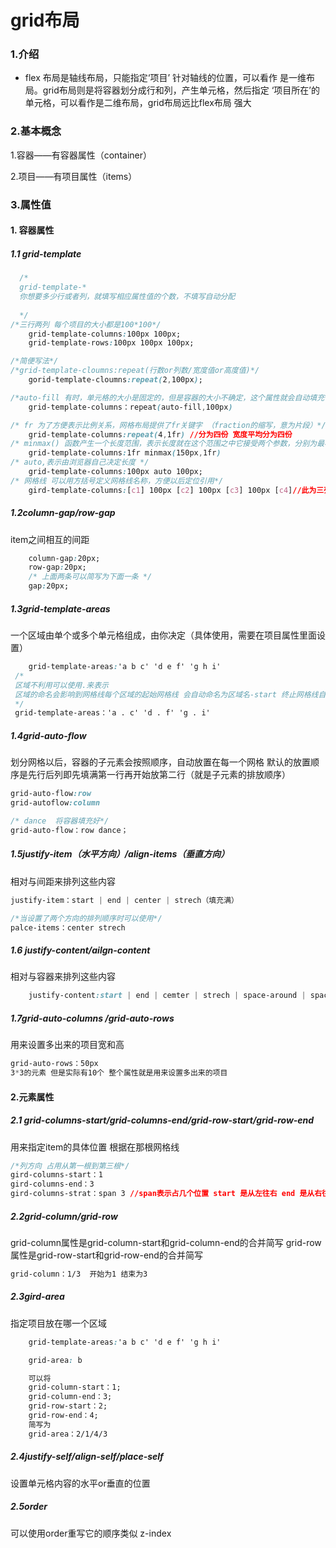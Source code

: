 # grid布局

### 1.介绍
- flex 布局是轴线布局，只能指定‘项目’ 针对轴线的位置，可以看作
是一维布局。grid布局则是将容器划分成行和列，产生单元格，然后指定
‘项目所在’的单元格，可以看作是二维布局，grid布局远比flex布局
强大

### 2.基本概念
1.容器——有容器属性（container）

2.项目——有项目属性（items）

### 3.属性值
#### 1. 容器属性
   ##### 1.1 grid-template
```css
  /*  
  grid-template-*
  你想要多少行或者列，就填写相应属性值的个数，不填写自动分配
    
  */
/*三行两列 每个项目的大小都是100*100*/
    grid-template-columns:100px 100px;
    grid-template-rows:100px 100px 100px;

/*简便写法*/
/*grid-template-cloumns:repeat(行数or列数/宽度值or高度值)*/
    gorid-template-cloumns:repeat(2,100px);

/*auto-fill 有时，单元格的大小是固定的，但是容器的大小不确定，这个属性就会自动填充*/
    grid-template-columns：repeat(auto-fill,100px)

/* fr 为了方便表示比例关系，网格布局提供了fr关键字 （fraction的缩写，意为片段）*/
    grid-template-columns:repeat(4,1fr) //分为四份 宽度平均分为四份
/* minmax() 函数产生一个长度范围，表示长度就在这个范围之中它接受两个参数，分别为最小值和最大值*/
	grid-template-columns:1fr minmax(150px,1fr)
/* auto,表示由浏览器自己决定长度 */
	grid-template-columns:100px auto 100px;
/* 网格线 可以用方括号定义网格线名称，方便以后定位引用*/
	gird-template-columns:[c1] 100px [c2] 100px [c3] 100px [c4]//此为三列 四条线
```
##### 1.2column-gap/row-gap
item之间相互的间距
```css
    column-gap:20px;
    row-gap:20px;
    /* 上面两条可以简写为下面一条 */
    gap:20px;

```
##### 1.3grid-template-areas
一个区域由单个或多个单元格组成，由你决定（具体使用，需要在项目属性里面设置）
```css
    grid-template-areas:'a b c' 'd e f' 'g h i'
 /*
 区域不利用可以使用.来表示
 区域的命名会影响到网格线每个区域的起始网格线 会自动命名为区域名-start 终止网格线自动命名为区域名-end
 */   
 grid-template-areas：'a . c' 'd . f' 'g . i'
```
##### 1.4grid-auto-flow
划分网格以后，容器的子元素会按照顺序，自动放置在每一个网格 默认的放置顺序是先行后列即先填满第一行再开始放第二行（就是子元素的排放顺序）
```css
grid-auto-flow:row
grid-autoflow:column

/* dance  将容器填充好*/
grid-auto-flow：row dance；
```
##### 1.5justify-item（水平方向）/align-items（垂直方向）
相对与间距来排列这些内容
```css
justify-item：start | end | center | strech（填充满）

/*当设置了两个方向的排列顺序时可以使用*/
palce-items：center strech
```
 ##### 1.6 justify-content/ailgn-content
相对与容器来排列这些内容
```css
	justify-content:start | end | cemter | strech | space-around | space-between | space-evenly
```

##### 1.7grid-auto-columns /grid-auto-rows
用来设置多出来的项目宽和高
```css
grid-auto-rows：50px
3*3的元素 但是实际有10个 整个属性就是用来设置多出来的项目
```

#### 2.元素属性
 ##### 2.1 grid-columns-start/grid-columns-end/grid-row-start/grid-row-end
用来指定item的具体位置 根据在那根网格线
```css
/*列方向 占用从第一根到第三根*/
gird-columns-start：1
gird-columns-end：3
gird-columns-strat：span 3 //span表示占几个位置 start 是从左往右 end 是从右往左
```
##### 2.2grid-column/grid-row
grid-column属性是grid-column-start和grid-column-end的合并简写
grid-row属性是grid-row-start和grid-row-end的合并简写
```css
grid-column：1/3  开始为1 结束为3
```
##### 2.3gird-area
指定项目放在哪一个区域
```css
	grid-template-areas:'a b c' 'd e f' 'g h i'

	grid-area: b

	可以将 
	grid-column-start：1;
	grid-column-end：3;
	grid-row-start：2;
	grid-row-end：4;
	简写为
	grid-area：2/1/4/3
```
##### 2.4justify-self/align-self/place-self
设置单元格内容的水平or垂直的位置

##### 2.5order
可以使用order重写它的顺序类似 z-index